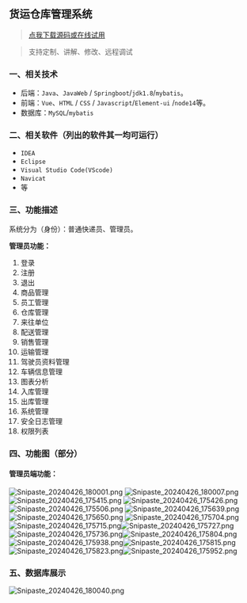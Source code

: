 ## 货运仓库管理系统

> [点我下载源码或在线试用](https://www.notmaker.com/detail/bba3ac8b665d4bb88ac95214e05bdbe2/ghbnew) 

> 支持定制、讲解、修改、远程调试


### 一、相关技术
- 后端：`Java`、`JavaWeb` / `Springboot`/`jdk1.8`/`mybatis`。
- 前端：`Vue`、`HTML` / `CSS` / `Javascript`/`Element-ui` /`node14`等。
- 数据库：`MySQL`/`mybatis`

### 二、相关软件（列出的软件其一均可运行）
- `IDEA`
- `Eclipse`
- `Visual Studio Code(VScode)`
- `Navicat`
- 等

### 三、功能描述
系统分为（身份）：普通快递员、管理员。


**管理员功能：**
1. 登录
2. 注册
3. 退出
4. 商品管理
5. 员工管理
6. 仓库管理
7. 来往单位
8. 配送管理
9. 销售管理
10. 运输管理
11. 驾驶员资料管理
12. 车辆信息管理
13. 图表分析
14. 入库管理
15. 出库管理
16. 系统管理
17. 安全日志管理
18. 权限列表

### 四、功能图（部分）

#### 管理员端功能：
![Snipaste_20240426_180001.png](https://store.ptcc9.top/notmaker/user_upload/3bd80f18ce8947948de216e157f71105/2024-04-27%2011:24:21_Snipaste_2024-04-26_18-00-01.png)
![Snipaste_20240426_180007.png](https://store.ptcc9.top/notmaker/user_upload/3bd80f18ce8947948de216e157f71105/2024-04-27%2011:24:34_Snipaste_2024-04-26_18-00-07.png)
![Snipaste_20240426_175415.png](https://store.ptcc9.top/notmaker/user_upload/3bd80f18ce8947948de216e157f71105/2024-04-27%2011:24:47_Snipaste_2024-04-26_17-54-15.png)
![Snipaste_20240426_175426.png](https://store.ptcc9.top/notmaker/user_upload/3bd80f18ce8947948de216e157f71105/2024-04-27%2011:24:52_Snipaste_2024-04-26_17-54-26.png)
![Snipaste_20240426_175506.png](https://store.ptcc9.top/notmaker/user_upload/3bd80f18ce8947948de216e157f71105/2024-04-27%2011:24:57_Snipaste_2024-04-26_17-55-06.png)
![Snipaste_20240426_175639.png](https://store.ptcc9.top/notmaker/user_upload/3bd80f18ce8947948de216e157f71105/2024-04-27%2011:25:01_Snipaste_2024-04-26_17-56-39.png)![Snipaste_20240426_175650.png](https://store.ptcc9.top/notmaker/user_upload/3bd80f18ce8947948de216e157f71105/2024-04-27%2011:25:08_Snipaste_2024-04-26_17-56-50.png)
![Snipaste_20240426_175704.png](https://store.ptcc9.top/notmaker/user_upload/3bd80f18ce8947948de216e157f71105/2024-04-27%2011:25:13_Snipaste_2024-04-26_17-57-04.png)![Snipaste_20240426_175715.png](https://store.ptcc9.top/notmaker/user_upload/3bd80f18ce8947948de216e157f71105/2024-04-27%2011:25:18_Snipaste_2024-04-26_17-57-15.png)![Snipaste_20240426_175727.png](https://store.ptcc9.top/notmaker/user_upload/3bd80f18ce8947948de216e157f71105/2024-04-27%2011:25:24_Snipaste_2024-04-26_17-57-27.png)![Snipaste_20240426_175736.png](https://store.ptcc9.top/notmaker/user_upload/3bd80f18ce8947948de216e157f71105/2024-04-27%2011:25:28_Snipaste_2024-04-26_17-57-36.png)![Snipaste_20240426_175804.png](https://store.ptcc9.top/notmaker/user_upload/3bd80f18ce8947948de216e157f71105/2024-04-27%2011:25:34_Snipaste_2024-04-26_17-58-04.png)![Snipaste_20240426_175938.png](https://store.ptcc9.top/notmaker/user_upload/3bd80f18ce8947948de216e157f71105/2024-04-27%2011:25:54_Snipaste_2024-04-26_17-59-38.png)![Snipaste_20240426_175815.png](https://store.ptcc9.top/notmaker/user_upload/3bd80f18ce8947948de216e157f71105/2024-04-27%2011:26:18_Snipaste_2024-04-26_17-58-15.png)![Snipaste_20240426_175823.png](https://store.ptcc9.top/notmaker/user_upload/3bd80f18ce8947948de216e157f71105/2024-04-27%2011:26:23_Snipaste_2024-04-26_17-58-23.png)![Snipaste_20240426_175952.png](https://store.ptcc9.top/notmaker/user_upload/3bd80f18ce8947948de216e157f71105/2024-04-27%2011:26:32_Snipaste_2024-04-26_17-59-52.png)

### 五、数据库展示
![Snipaste_20240426_180040.png](https://store.ptcc9.top/notmaker/user_upload/3bd80f18ce8947948de216e157f71105/2024-04-27%2011:27:04_Snipaste_2024-04-26_18-00-40.png)
